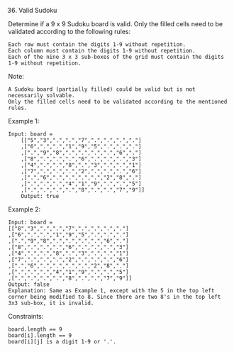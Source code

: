 36. Valid Sudoku

Determine if a 9 x 9 Sudoku board is valid. Only the filled cells need to be validated according to the following rules:

    Each row must contain the digits 1-9 without repetition.
    Each column must contain the digits 1-9 without repetition.
    Each of the nine 3 x 3 sub-boxes of the grid must contain the digits 1-9 without repetition.

Note:

    A Sudoku board (partially filled) could be valid but is not necessarily solvable.
    Only the filled cells need to be validated according to the mentioned rules.

Example 1:

    Input: board =
        [["5","3",".",".","7",".",".",".","."]
        ,["6",".",".","1","9","5",".",".","."]
        ,[".","9","8",".",".",".",".","6","."]
        ,["8",".",".",".","6",".",".",".","3"]
        ,["4",".",".","8",".","3",".",".","1"]
        ,["7",".",".",".","2",".",".",".","6"]
        ,[".","6",".",".",".",".","2","8","."]
        ,[".",".",".","4","1","9",".",".","5"]
        ,[".",".",".",".","8",".",".","7","9"]]
        Output: true

Example 2:

    Input: board =
    [["8","3",".",".","7",".",".",".","."]
    ,["6",".",".","1","9","5",".",".","."]
    ,[".","9","8",".",".",".",".","6","."]
    ,["8",".",".",".","6",".",".",".","3"]
    ,["4",".",".","8",".","3",".",".","1"]
    ,["7",".",".",".","2",".",".",".","6"]
    ,[".","6",".",".",".",".","2","8","."]
    ,[".",".",".","4","1","9",".",".","5"]
    ,[".",".",".",".","8",".",".","7","9"]]
    Output: false
    Explanation: Same as Example 1, except with the 5 in the top left corner being modified to 8. Since there are two 8's in the top left 3x3 sub-box, it is invalid.

Constraints:

    board.length == 9
    board[i].length == 9
    board[i][j] is a digit 1-9 or '.'.

